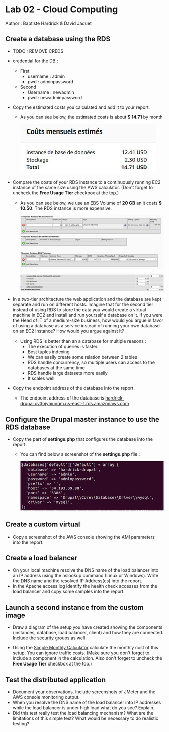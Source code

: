 # Lab 02 - Cloud Computing

Author : Baptiste Hardrick & David Jaquet

## Create a database using the RDS

- TODO : REMOVE CREDS
  
- credential for the DB :
  
  - First
    - username : admin
    - pwd : adminpassword
  - Second
    - Username : newadmin
    - pwd : newadminpassword
  
  
  
- Copy the estimated costs you calculated and add it to your report.

  - As you can see below, the estimated costs is about **$ 14.71** by month

    ![Estimated Costs](./assets/EstimatedCosts.jpg)

- Compare the costs of your RDS instance to a continuously running EC2 instance of the same size using the AWS calculator. (Don't forget to uncheck the **Free Usage Tier** checkbox at the top.)

  - As you can see below, we use an EBS Volume of **20 GB** an it costs **$ 10.50**. The RDS instance is more expensive.

    ![EC2 Detail](./assets/EC2Detail.jpg)

    ![Monthly payment](./assets/MonthlyPayment.jpg)

- In a two-tier architecture the web application and the database are kept separate and run on different hosts. Imagine that for the second tier instead of using RDS to store the data you would create a virtual machine in EC2 and install and run yourself a database on it. If you were the Head of IT of a medium-size business, how would you argue in favor of using a database as a service instead of running your own database on an EC2 instance? How would you argue against it?

  - Using RDS is better than an a database for multiple reasons :
    - The execution of queries is faster.
    - Best tuples indexing
    - We can easily create some relation between 2 tables
    - RDS handle concurrency, so multiple users can access to the databases at the same time
    - RDS handle large datasets more easily
    - It scales well

- Copy the endpoint address of the database into the report.

  - The endpoint address of the database is [hardrick-drupal.cv3ojyhiunqm.us-east-1.rds.amazonaws.com](hardrick-drupal.cv3ojyhiunqm.us-east-1.rds.amazonaws.com)

## Configure the Drupal master instance to use the RDS database

- Copy the part of **settings.php** that configures the database into the report.

  - You can find below a screenshot of the **settings.php** file :

    ![Settings.php](./assets/settings.jpg)

## Create a custom virtual

- Copy a screenshot of the AWS console showing the AMI parameters into the report.

## Create a load balancer

- On your local machine resolve the DNS name of the load balancer into an IP address using the nslookup command (Linux or Windows). Write the DNS name and the resolved IP Address(es) into the report.
- In the Apache access log identify the health check accesses from the load balancer and copy some samples into the report.

## Launch a second instance from the custom image

- Draw a diagram of the setup you have created showing the components (instances, database, load balancer, client) and how they are connected. Include the security groups as well.

- Using the [Simple Monthly Calculator](http://calculator.s3.amazonaws.com/calc5.html) calculate the monthly cost of this setup. You can ignore traffic costs. (Make sure you don't forget to include a component in the calculation. Also don't forget to uncheck the **Free Usage Tier** checkbox at the top.)

## Test the distributed application

- Document your observations. Include screenshots of JMeter and the AWS console monitoring output.
- When you resolve the DNS name of the load balancer into IP addresses while the load balancer is under high load what do you see? Explain.
- Did this test really test the load balancing mechanism? What are the limitations of this simple test? What would be necessary to do realistic testing?